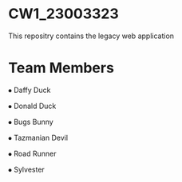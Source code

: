 # CW1_23003323
This repositry contains the legacy web application

# Team Members
⦁	Daffy Duck

⦁	Donald Duck

⦁	Bugs Bunny

⦁	Tazmanian Devil

⦁	Road Runner

⦁	Sylvester
